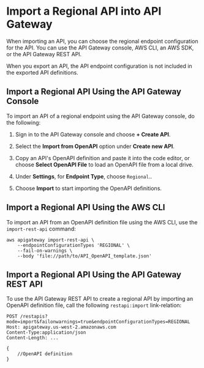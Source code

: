# Import a Regional API into API Gateway<a name="import-export-api-endpoints"></a>

When importing an API, you can choose the regional endpoint configuration for the API\. You can use the API Gateway console, AWS CLI, an AWS SDK, or the API Gateway REST API\.

When you export an API, the API endpoint configuration is not included in the exported API definitions\.

## Import a Regional API Using the API Gateway Console<a name="import-regional-api-with-console"></a>

To import an API of a regional endpoint using the API Gateway console, do the following:

1.  Sign in to the API Gateway console and choose **\+ Create API**\. 

1.  Select the **Import from OpenAPI** option under **Create new API**\.

1.  Copy an API's OpenAPI definition and paste it into the code editor, or choose **Select OpenAPI File** to load an OpenAPI file from a local drive\.

1.  Under **Settings**, for **Endpoint Type**, choose `Regional`\.\.

1.  Choose **Import** to start importing the OpenAPI definitions\.

## Import a Regional API Using the AWS CLI<a name="import-regional-api-with-awscli"></a>

To import an API from an OpenAPI definition file using the AWS CLI, use the `import-rest-api` command:

```
aws apigateway import-rest-api \
    --endpointConfigurationTypes 'REGIONAL' \
    --fail-on-warnings \
    --body 'file://path/to/API_OpenAPI_template.json'
```

## Import a Regional API Using the API Gateway REST API<a name="import-regional-api-with-restapi"></a>

To use the API Gateway REST API to create a regional API by importing an OpenAPI definition file, call the following `restapi:import` link\-relation:

```
POST /restapis?mode=import&failonwarnings=true&endpointConfigurationTypes=REGIONAL
Host: apigateway.us-west-2.amazonaws.com
Content-Type:application/json
Content-Length: ...

{
    //OpenAPI definition
}
```